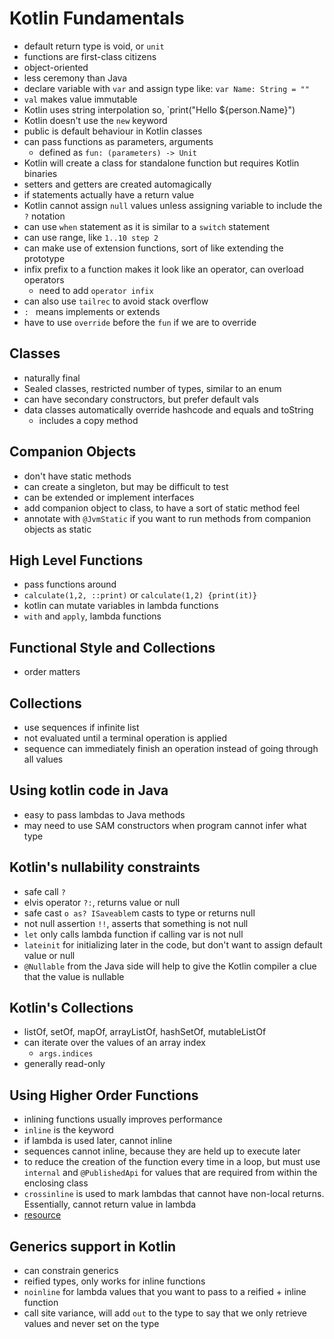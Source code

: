 # Kotlin Fundamentals

* default return type is void, or `unit`
* functions are first-class citizens
* object-oriented
* less ceremony than Java
* declare variable with `var` and assign type like: `var Name: String = ""`
* `val` makes value immutable 
* Kotlin uses string interpolation so, `print("Hello ${person.Name}")
* Kotlin doesn't use the `new` keyword
* public is default behaviour in Kotlin classes
* can pass functions as parameters, arguments
    * defined as `fun: (parameters) -> Unit`
* Kotlin will create a class for standalone function but requires Kotlin binaries
* setters and getters are created automagically
* if statements actually have a return value
* Kotlin cannot assign `null` values unless assigning variable to include the `?` notation
* can use `when` statement as it is similar to a `switch` statement
* can use range, like `1..10 step 2`
* can make use of extension functions, sort of like extending the prototype
* infix prefix to a function makes it look like an operator, can overload operators
    * need to add `operator infix`
* can also use `tailrec` to avoid stack overflow
* `: ` means implements or extends
* have to use `override` before the `fun` if we are to override

## Classes
* naturally final
* Sealed classes, restricted number of types, similar to an enum
* can have secondary constructors, but prefer default vals
* data classes automatically override hashcode and equals and toString
    * includes a copy method

## Companion Objects
* don't have static methods
* can create a singleton, but may be difficult to test
* can be extended or implement interfaces
* add companion object to class, to have a sort of static method feel
* annotate with `@JvmStatic` if you want to run methods from companion objects as static

## High Level Functions
* pass functions around
* `calculate(1,2, ::print)` or `calculate(1,2) {print(it)}`
* kotlin can mutate variables in lambda functions
* `with` and `apply`, lambda functions

## Functional Style and Collections
* order matters

## Collections
* use sequences if infinite list
* not evaluated until a terminal operation is applied
* sequence can immediately finish an operation instead of going through all values
  
## Using kotlin code in Java
* easy to pass lambdas to Java methods
* may need to use SAM constructors when program cannot infer what type

## Kotlin's nullability constraints
* safe call `?`
* elvis operator `?:`, returns value or null
* safe cast `o as? ISaveable`m casts to type or returns null
* not null assertion `!!`, asserts that something is not null
* `let` only calls lambda function if calling var is not null
* `lateinit` for initializing later in the code, but don't want to assign default value or null
* `@Nullable` from the Java side will help to give the Kotlin compiler a clue that the value is nullable

## Kotlin's Collections
* listOf, setOf, mapOf, arrayListOf, hashSetOf, mutableListOf
* can iterate over the values of an array index
    * `args.indices`
* generally read-only

## Using Higher Order Functions
* inlining functions usually improves performance
* `inline` is the keyword
* if lambda is used later, cannot inline
* sequences cannot inline, because they are held up to execute later
* to reduce the creation of the function every time in a loop, but must use `internal` and `@PublishedApi` for values that are required from within the enclosing class
* `crossinline` is used to mark lambdas that cannot have non-local returns. Essentially, cannot return value in lambda
* [resource](https://android.jlelse.eu/inline-noinline-crossinline-what-do-they-mean-b13f48e113c2)

## Generics support in Kotlin
* can constrain generics
* reified types, only works for inline functions
* `noinline` for lambda values that you want to pass to a reified + inline function
* call site variance, will add `out` to the type to say that we only retrieve values and never set on the type